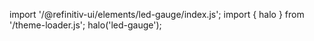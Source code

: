 <!--
type: template
name: led-gauge
-->

import '/@refinitiv-ui/elements/led-gauge/index.js';
import { halo } from '/theme-loader.js';
halo('led-gauge');
